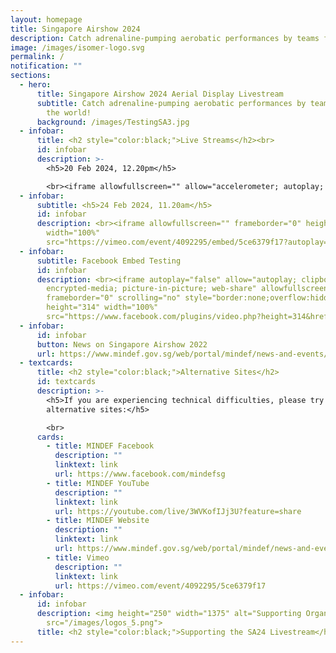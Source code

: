 ```yaml
---
layout: homepage
title: Singapore Airshow 2024
description: Catch adrenaline-pumping aerobatic performances by teams from around the world!
image: /images/isomer-logo.svg
permalink: /
notification: ""
sections:
  - hero:
      title: Singapore Airshow 2024 Aerial Display Livestream
      subtitle: Catch adrenaline-pumping aerobatic performances by teams from around
        the world!
      background: /images/TestingSA3.jpg
  - infobar:
      title: <h2 style="color:black;">Live Streams</h2><br>
      id: infobar
      description: >-
        <h5>20 Feb 2024, 12.20pm</h5>

        <br><iframe allowfullscreen="" allow="accelerometer; autoplay; clipboard-write; encrypted-media; gyroscope; picture-in-picture; web-share" frameborder="0" title="YouTube video player" src="https://www.youtube.com/embed/Nuhs3-K4Hrw?si=V2R17yN-HLlvTP9T" height="415" width="100%"></iframe>
  - infobar:
      subtitle: <h5>24 Feb 2024, 11.20am</h5>
      id: infobar
      description: <br><iframe allowfullscreen="" frameborder="0" height="360"
        width="100%"
        src="https://vimeo.com/event/4092295/embed/5ce6379f17?autoplay=0"></iframe>
  - infobar:
      subtitle: Facebook Embed Testing
      id: infobar
      description: <br><iframe autoplay="false" allow="autoplay; clipboard-write;
        encrypted-media; picture-in-picture; web-share" allowfullscreen="true"
        frameborder="0" scrolling="no" style="border:none;overflow:hidden"
        height="314" width="100%"
        src="https://www.facebook.com/plugins/video.php?height=314&href=https%3A%2F%2Fwww.facebook.com%2F61551763882585%2Fvideos%2F956135692428170%2F&show_text=false&t=0"></iframe>
  - infobar:
      id: infobar
      button: News on Singapore Airshow 2022
      url: https://www.mindef.gov.sg/web/portal/mindef/news-and-events/latest-releases/article-detail/2022/February/11feb22_nr
  - textcards:
      title: <h2 style="color:black;">Alternative Sites</h2>
      id: textcards
      description: >-
        <h5>If you are experiencing technical difficulties, please try these
        alternative sites:</h5>

        <br>
      cards:
        - title: MINDEF Facebook
          description: ""
          linktext: link
          url: https://www.facebook.com/mindefsg
        - title: MINDEF YouTube
          description: ""
          linktext: link
          url: https://youtube.com/live/3WVKofIJj3U?feature=share
        - title: MINDEF Website
          description: ""
          linktext: link
          url: https://www.mindef.gov.sg/web/portal/mindef/news-and-events/latest-releases/article-detail/2024/sa2024
        - title: Vimeo
          description: ""
          linktext: link
          url: https://vimeo.com/event/4092295/5ce6379f17
  - infobar:
      id: infobar
      description: <img height="250" width="1375" alt="Supporting Organisation logos"
        src="/images/logos_5.png">
      title: <h2 style="color:black;">Supporting the SA24 Livestream</h2>
---
```

